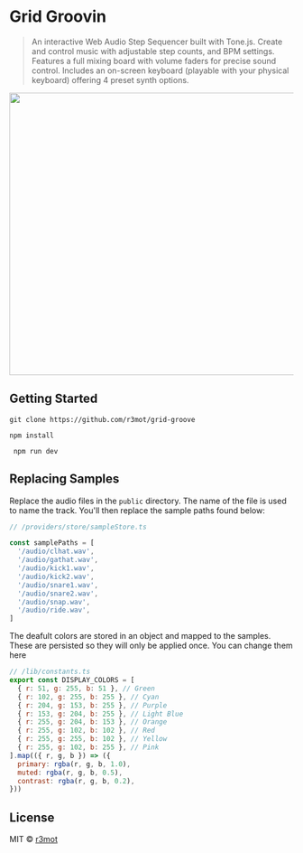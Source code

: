 # Grid Groovin

> An interactive Web Audio Step Sequencer built with Tone.js. Create and control
> music with adjustable step counts, and BPM settings. Features a full mixing
> board with volume faders for precise sound control. Includes an on-screen
> keyboard (playable with your physical keyboard) offering 4 preset synth
> options.

<img src="https://github.com/user-attachments/assets/ffc24f59-1858-4fcd-854e-6690464bf377" width="800" height="500" />

## Getting Started

```shell
git clone https://github.com/r3mot/grid-groove
```

```shell
npm install
```

```shell
 npm run dev
```

## Replacing Samples

Replace the audio files in the `public` directory. The name of the file is used
to name the track. You'll then replace the sample paths found below:

```javascript
// /providers/store/sampleStore.ts

const samplePaths = [
  '/audio/clhat.wav',
  '/audio/gathat.wav',
  '/audio/kick1.wav',
  '/audio/kick2.wav',
  '/audio/snare1.wav',
  '/audio/snare2.wav',
  '/audio/snap.wav',
  '/audio/ride.wav',
]
```

The deafult colors are stored in an object and mapped to the samples. These are
persisted so they will only be applied once. You can change them here

```javascript
// /lib/constants.ts
export const DISPLAY_COLORS = [
  { r: 51, g: 255, b: 51 }, // Green
  { r: 102, g: 255, b: 255 }, // Cyan
  { r: 204, g: 153, b: 255 }, // Purple
  { r: 153, g: 204, b: 255 }, // Light Blue
  { r: 255, g: 204, b: 153 }, // Orange
  { r: 255, g: 102, b: 102 }, // Red
  { r: 255, g: 255, b: 102 }, // Yellow
  { r: 255, g: 102, b: 255 }, // Pink
].map(({ r, g, b }) => ({
  primary: rgba(r, g, b, 1.0),
  muted: rgba(r, g, b, 0.5),
  contrast: rgba(r, g, b, 0.2),
}))
```

## License

MIT © [r3mot](https://github.com/r3mot)
